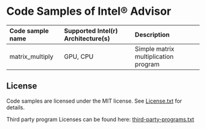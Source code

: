 # Code Samples of Intel&reg; Advisor

| Code sample name                          | Supported Intel(r) Architecture(s) | Description
|:---                                       |:---                                |:---
| matrix_multiply                           | GPU, CPU                     | Simple matrix multiplication program


## License  
Code samples are licensed under the MIT license. See
[License.txt](https://github.com/oneapi-src/oneAPI-samples/blob/main/License.txt) for details.

Third party program Licenses can be found here: [third-party-programs.txt](https://github.com/oneapi-src/oneAPI-samples/blob/main/third-party-programs.txt)

